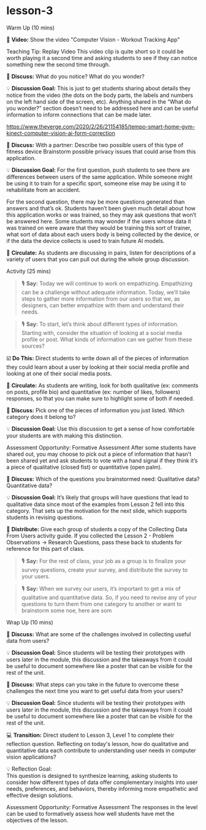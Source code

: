 # lesson-3







Warm Up (10 mins)


🎥 **Video:** Show the video "Computer Vision - Workout Tracking App"

Teaching Tip: Replay Video
This video clip is quite short so it could be worth playing it a second time and asking students to see if they can notice something new the second time through.

💬 **Discuss:** What do you notice? What do you wonder?

💡 **Discussion Goal:** This is just to get students sharing about details they notice from the video (the dots on the body parts, the labels and numbers on the left hand side of the screen, etc). Anything shared in the “What do you wonder?” section doesn’t need to be addressed here and can be useful information to inform connections that can be made later.



https://www.theverge.com/2020/2/26/21154185/tempo-smart-home-gym-kinect-computer-vision-ai-form-correction 


💬 **Discuss:** With a partner:
Describe two possible users of this type of fitness device
Brainstorm possible privacy issues that could arise from this application.

💡 **Discussion Goal:** For the first question, push students to see there are differences between users of the same application. While someone might be using it to train for a specific sport, someone else may be using it to rehabilitate from an accident.

For the second question, there may be more questions generated than answers and that’s ok. Students haven’t been given much detail about how this application works or was trained, so they may ask questions that won’t be answered here. Some students may wonder if the users whose data it was trained on were aware that they would be training this sort of trainer, what sort of data about each users body is being collected by the device, or if the data the device collects is used to train future AI models.

🔁 **Circulate:** As students are discussing in pairs, listen for descriptions of a variety of users that you can pull out during the whole group discussion.









Activity (25 mins)


> 🎙️ **Say:** Today we will continue to work on empathizing. Empathizing can be a challenge without adequate information. Today, we’ll take steps to gather more information from our users so that we, as designers, can better empathize with them and understand their needs.




> 🎙️ **Say:** To start, let’s think about different types of information. Starting with, consider the situation of looking at a social media profile or post. What kinds of information can we gather from these sources?

☑️ **Do This:** Direct students to write down all of the pieces of information they could learn about a user by looking at their social media profile and looking at one of their social media posts.

🔁 **Circulate:** As students are writing, look for both qualitative (ex: comments on posts, profile bio) and quantitative (ex: number of likes, followers) responses, so that you can make sure to highlight some of both if needed.










💬 **Discuss:** Pick one of the pieces of information you just listed. Which category does it belong to?

💡 **Discussion Goal:** Use this discussion to get a sense of how comfortable your students are with making this distinction.

Assessment Opportunity: Formative Assessment
After some students have shared out, you may choose to pick out a piece of information that hasn’t been shared yet and ask students to vote with a hand signal if they think it’s a piece of qualitative (closed fist) or quantitative (open palm).



💬 **Discuss:** Which of the questions you brainstormed need:
Qualitative data?
Quantitative data?

💡 **Discussion Goal:** It’s likely that groups will have questions that lead to qualitative data since most of the examples from Lesson 2 fell into this category. That sets up the motivation for the next slide, which supports students in revising questions.


📄 **Distribute:** Give each group of students a copy of the Collecting Data From Users activity guide. If you collected the Lesson 2 - Problem Observations → Research Questions, pass these back to students for reference for this part of class.


> 🎙️ **Say:** For the rest of class, your job as a group is to finalize your survey questions, create your survey, and distribute the survey to your users.



> 🎙️ **Say:** When we survey our users, it’s important to get a mix of qualitative and quantitative data. So, if you need to revise any of your questions to turn them from one category to another or want to brainstorm some noe, here are som



Wrap Up (10 mins)


💬 **Discuss:** What are some of the challenges involved in collecting useful data from users?

💡 **Discussion Goal:** Since students will be testing their prototypes with users later in the module, this discussion and the takeaways from it could be useful to document somewhere like a poster that can be visible for the rest of the unit.








💬 **Discuss:** What steps can you take in the future to overcome these challenges the next time you want to get useful data from your users?

💡 **Discussion Goal:** Since students will be testing their prototypes with users later in the module, this discussion and the takeaways from it could be useful to document somewhere like a poster that can be visible for the rest of the unit.














💻 **Transition:** Direct student to Lesson 3, Level 1  to complete their reflection question.
Reflecting on today's lesson, how do qualitative and quantitative data each contribute to understanding user needs in computer vision applications?

💡 Reflection Goal:  
This question is designed to synthesize learning, asking students to consider how different types of data offer complementary insights into user needs, preferences, and behaviors, thereby informing more empathetic and effective design solutions.

Assessment Opportunity: Formative Assessment
The responses in the level can be used to formatively assess how well students have met the objectives of the lesson.






